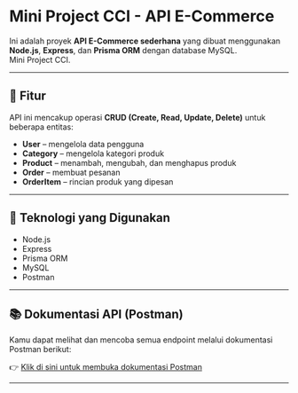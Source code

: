 # Mini Project CCI - API E-Commerce

Ini adalah proyek **API E-Commerce sederhana** yang dibuat menggunakan **Node.js**, **Express**, dan **Prisma ORM** dengan database MySQL.  
Mini Project CCI.

---

## 🔧 Fitur

API ini mencakup operasi **CRUD (Create, Read, Update, Delete)** untuk beberapa entitas:

- **User** – mengelola data pengguna
- **Category** – mengelola kategori produk
- **Product** – menambah, mengubah, dan menghapus produk
- **Order** – membuat pesanan
- **OrderItem** – rincian produk yang dipesan

---

## 🧰 Teknologi yang Digunakan

- Node.js
- Express
- Prisma ORM
- MySQL
- Postman

---

## 📚 Dokumentasi API (Postman)

Kamu dapat melihat dan mencoba semua endpoint melalui dokumentasi Postman berikut:

👉 [Klik di sini untuk membuka dokumentasi Postman](https://www.postman.com/mini-project-3124/workspace/mini-project/collection/41324331-437d6f6e-288a-4b74-8a00-55bd84ed8f86?action=share&source=copy-link&creator=41324331)

---

